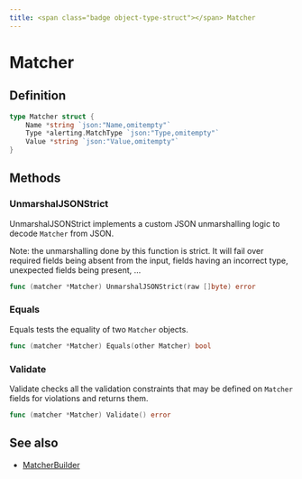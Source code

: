 ```yaml
---
title: <span class="badge object-type-struct"></span> Matcher
---
```

# <span class="badge object-type-struct"></span> Matcher

## Definition

```go
type Matcher struct {
    Name *string `json:"Name,omitempty"`
    Type *alerting.MatchType `json:"Type,omitempty"`
    Value *string `json:"Value,omitempty"`
}
```
## Methods

### <span class="badge object-method"></span> UnmarshalJSONStrict

UnmarshalJSONStrict implements a custom JSON unmarshalling logic to decode `Matcher` from JSON.

Note: the unmarshalling done by this function is strict. It will fail over required fields being absent from the input, fields having an incorrect type, unexpected fields being present, …

```go
func (matcher *Matcher) UnmarshalJSONStrict(raw []byte) error
```

### <span class="badge object-method"></span> Equals

Equals tests the equality of two `Matcher` objects.

```go
func (matcher *Matcher) Equals(other Matcher) bool
```

### <span class="badge object-method"></span> Validate

Validate checks all the validation constraints that may be defined on `Matcher` fields for violations and returns them.

```go
func (matcher *Matcher) Validate() error
```

## See also

 * <span class="badge builder"></span> [MatcherBuilder](./builder-MatcherBuilder.md)
